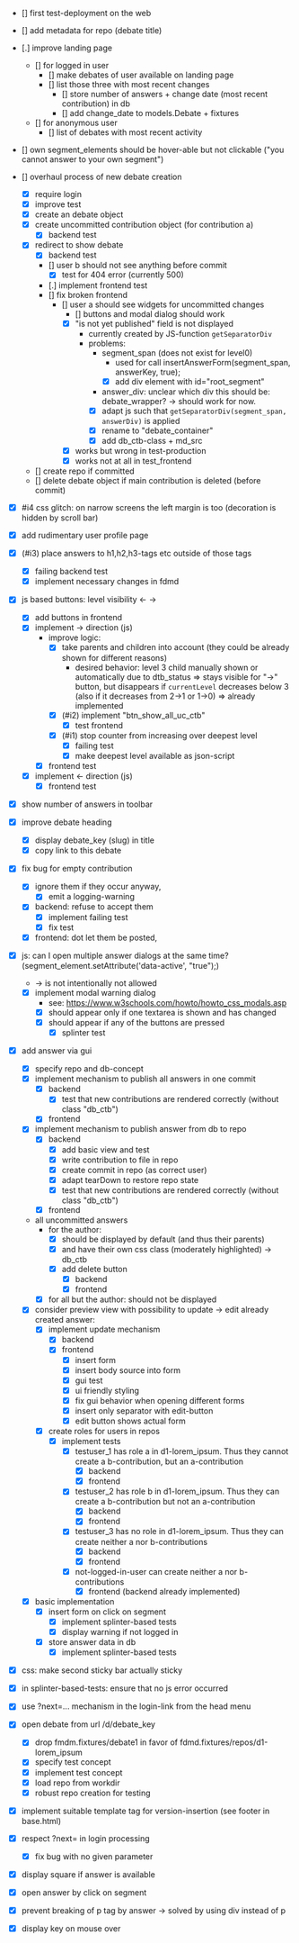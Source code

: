 - [] first test-deployment on the web
- [] add metadata for repo (debate title)
- [.] improve landing page
    - [] for logged in user
        - [] make debates of user available on landing page
        - [] list those three with most recent changes
            - [] store number of answers + change date (most recent contribution) in db
            - [] add change_date to models.Debate + fixtures
    - [] for anonymous user
        - [] list of debates with most recent activity

- [] own segment_elements should be hover-able but not clickable ("you cannot answer to your own segment")

- [] overhaul process of new debate creation
    - [x] require login
    - [x] improve test
    - [x] create an debate object
    - [x] create uncommitted contribution object (for contribution a)
        - [x] backend test
    - [x] redirect to show debate
        - [x] backend test
        - [] user b should not see anything before commit
            - [x] test for 404 error (currently 500)
        - [.] implement frontend test
        - [] fix broken frontend
            - [] user a should see widgets for uncommitted changes
                - [] buttons and modal dialog should work
                - [x] "is not yet published" field is not displayed
                    - currently created by JS-function `getSeparatorDiv`
                    - problems:
                        - segment_span (does not exist for level0)
                            - used for call insertAnswerForm(segment_span, answerKey, true);
                            - [x] add div element with id="root_segment"
                        - answer_div: unclear which div this should be: debate_wrapper? -> should work for now.
                        - [x] adapt js such that `getSeparatorDiv(segment_span, answerDiv)` is applied
                        - [x] rename to "debate_container"
                        - [x] add db_ctb-class + md_src
                - [x] works but wrong in test-production
                - [x] works not at all in test_frontend
    - [] create repo if committed
    - [] delete debate object if main contribution is deleted (before commit)

- [x] #i4 css glitch: on narrow screens the left margin is too (decoration is hidden by scroll bar)

- [x] add rudimentary user profile page

- [x] (#i3) place answers to h1,h2,h3-tags etc outside of those tags
    - [x] failing backend test
    - [x] implement necessary changes in fdmd

- [x] js based buttons: level visibility ← →
    - [x] add buttons in frontend
    - [x] implement -> direction (js)
        - improve logic:
            - [x] take parents and children into account (they could be already shown for different reasons)
                - desired behavior: level 3 child manually shown or automatically due to dtb_status
                  => stays visible for "→" button, but
                  disappears if `currentLevel` decreases below 3 (also if it decreases from 2->1 or 1->0)
                  => already implemented
            - [x] (#i2) implement "btn_show_all_uc_ctb"
                - [x] test frontend
            - [x] (#i1) stop counter from increasing over deepest level
                - [x] failing test
                - [x] make deepest level available as json-script
        - [x] frontend test
    - [x] implement <- direction (js)
        - [x] frontend test

- [x] show number of answers in toolbar
- [x] improve debate heading
    - [x] display debate_key (slug) in title
    - [x] copy link to this debate

- [x] fix bug for empty contribution
    - [x] ignore them if they occur anyway,
        - [x] emit a logging-warning
    - [x] backend: refuse to accept them
        - [x] implement failing test
        - [x] fix test
    - [x] frontend: dot let them be posted,

- [x] js: can I open multiple answer dialogs at the same time? (segment_element.setAttribute('data-active', "true");)
    - → is not intentionally not allowed
    - [x] implement modal warning dialog
        - see: https://www.w3schools.com/howto/howto_css_modals.asp
        - [x] should appear only if one textarea is shown and has changed
        - [x] should appear if any of the buttons are pressed
            - [x] splinter test

- [x] add answer via gui
    - [x] specify repo and db-concept
    - [x] implement mechanism to publish all answers in one commit
        - [x] backend
            - [x] test that new contributions are rendered correctly (without class "db_ctb")
        - [x] frontend
    - [x] implement mechanism to publish answer from db to repo
        - [x] backend
            - [x] add basic view and test
            - [x] write contribution to file in repo
            - [x] create commit in repo (as correct user)
            - [x] adapt tearDown to restore repo state
            - [x] test that new contributions are rendered correctly (without class "db_ctb")
        - [x] frontend
    - all uncommitted answers
        - for the author:
            - [x] should be displayed by default (and thus their parents)
            - [x] and have their own css class (moderately highlighted) -> db_ctb
            - [x] add delete button
                - [x] backend
                - [x] frontend
        - [x] for all but the author: should not be displayed
    - [x] consider preview view with possibility to update -> edit already created answer:
        - [x] implement update mechanism
            - [x] backend
            - [x] frontend
                - [x] insert form
                - [x] insert body source into form
                - [x] gui test
                - [x] ui friendly styling
                - [x] fix gui behavior when opening different forms
                - [x] insert only separator with edit-button
                - [x] edit button shows actual form
        - [x] create roles for users in repos
            - [x] implement tests
                - [x] testuser_1 has role a in d1-lorem_ipsum. Thus they cannot create a b-contribution, but an a-contribution
                    - [x] backend
                    - [x] frontend
                - [x] testuser_2 has role b in d1-lorem_ipsum. Thus they can create a b-contribution but not an a-contribution
                    - [x] backend
                    - [x] frontend
                - [x] testuser_3 has no role in d1-lorem_ipsum. Thus they can create neither a nor b-contributions
                    - [x] backend
                    - [x] frontend
                - [x] not-logged-in-user can create neither a nor b-contributions
                    - [x] frontend (backend already implemented)
    - [x] basic implementation
        - [x] insert form on click on segment
            - [x] implement splinter-based tests
            - [x] display warning if not logged in
        - [x] store answer data in db
            - [x] implement splinter-based tests

- [x] css: make second sticky bar actually sticky
- [x] in splinter-based-tests: ensure that no js error occurred
- [x] use ?next=... mechanism in the login-link from the head menu

- [x] open debate from url /d/debate_key
    - [x] drop fmdm.fixtures/debate1 in favor of fdmd.fixtures/repos/d1-lorem_ipsum
    - [x] specify test concept
    - [x] implement test concept
    - [x] load repo from workdir
    - [x] robust repo creation for testing
- [x] implement suitable template tag for version-insertion (see footer in base.html)
- [x] respect ?next= in login processing
    - [x] fix bug with no given parameter
- [x] display square if answer is available
- [x] open answer by click on segment
- [x] prevent breaking of p tag by answer -> solved by using div instead of p
- [x] display key on mouse over
